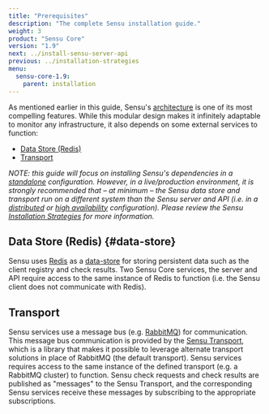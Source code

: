```yaml
---
title: "Prerequisites"
description: "The complete Sensu installation guide."
weight: 3
product: "Sensu Core"
version: "1.9"
next: ../install-sensu-server-api
previous: ../installation-strategies
menu:
  sensu-core-1.9:
    parent: installation
---
```


As mentioned earlier in this guide, Sensu's [architecture][1] is one
of its most compelling features. While this modular design makes it infinitely
adaptable to monitor any infrastructure, it also depends on some external
services to function:

- [Data Store (Redis)](#data-store)
- [Transport](#transport)

_NOTE: this guide will focus on installing Sensu's dependencies in a
[standalone][2] configuration. However, in a live/production environment, it is
strongly recommended that &ndash; at minimum &ndash; the Sensu data store and
transport run on a different system than the Sensu server and API (i.e. in a
[distributed][3] or [high availability][4] configuration). Please review the
Sensu [Installation Strategies][5] for more information._

## Data Store (Redis) {#data-store}

Sensu uses [Redis][6] as a [data-store][7] for storing persistent data such as the
client registry and check results. Two Sensu Core services, the server and API
require access to the same instance of Redis to function (i.e. the Sensu client
does not communicate with Redis).

## Transport

Sensu services use a message bus (e.g. [RabbitMQ][8]) for communication. This
message bus communication is provided by the [Sensu Transport][9], which is a
library that makes it possible to leverage alternate transport solutions in
place of RabbitMQ (the default transport). Sensu services requires access to the
same instance of the defined transport (e.g. a RabbitMQ cluster) to  function.
Sensu check requests and check results are published as "messages" to  the Sensu
Transport, and the corresponding Sensu services receive these messages  by
subscribing to the appropriate subscriptions.


[1]:  ../../overview/architecture
[2]:  ../installation-strategies/#standalone
[3]:  ../installation-strategies/#distributed
[4]:  ../installation-strategies/#high-availability
[5]:  ../installation-strategies
[6]:  http://redis.io
[7]:  ../../reference/data-store
[8]:  ../../reference/rabbitmq
[9]:  ../../reference/transport

